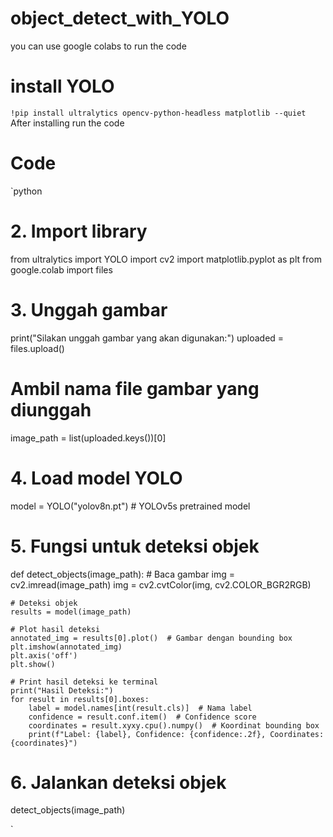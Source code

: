 # object_detect_with_YOLO

you can use google colabs to run the code

# install YOLO
`
!pip install ultralytics opencv-python-headless matplotlib --quiet
`
After installing run the code
# Code
`python

# 2. Import library
from ultralytics import YOLO
import cv2
import matplotlib.pyplot as plt
from google.colab import files

# 3. Unggah gambar
print("Silakan unggah gambar yang akan digunakan:")
uploaded = files.upload()

# Ambil nama file gambar yang diunggah
image_path = list(uploaded.keys())[0]

# 4. Load model YOLO
model = YOLO("yolov8n.pt")  # YOLOv5s pretrained model

# 5. Fungsi untuk deteksi objek
def detect_objects(image_path):
    # Baca gambar
    img = cv2.imread(image_path)
    img = cv2.cvtColor(img, cv2.COLOR_BGR2RGB)

    # Deteksi objek
    results = model(image_path)

    # Plot hasil deteksi
    annotated_img = results[0].plot()  # Gambar dengan bounding box
    plt.imshow(annotated_img)
    plt.axis('off')
    plt.show()

    # Print hasil deteksi ke terminal
    print("Hasil Deteksi:")
    for result in results[0].boxes:
        label = model.names[int(result.cls)]  # Nama label
        confidence = result.conf.item()  # Confidence score
        coordinates = result.xyxy.cpu().numpy()  # Koordinat bounding box
        print(f"Label: {label}, Confidence: {confidence:.2f}, Coordinates: {coordinates}")

# 6. Jalankan deteksi objek
detect_objects(image_path)

`
